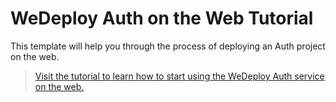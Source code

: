 # WeDeploy Auth on the Web Tutorial

This template will help you through the process of deploying an Auth project on the web.

> [Visit the tutorial to learn how to start using the WeDeploy Auth service on the web.](https://wedeploy.com/tutorials/auth-web/)
